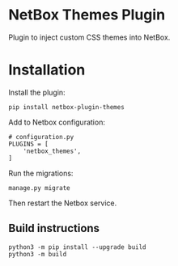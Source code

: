 # NetBox Themes Plugin

Plugin to inject custom CSS themes into NetBox.

# Installation

Install the plugin:

```
pip install netbox-plugin-themes
```

Add to Netbox configuration:

```
# configuration.py
PLUGINS = [
    'netbox_themes',
]
```

Run the migrations:

```
manage.py migrate
```

Then restart the Netbox service.

## Build instructions

```
python3 -m pip install --upgrade build
python3 -m build
```
